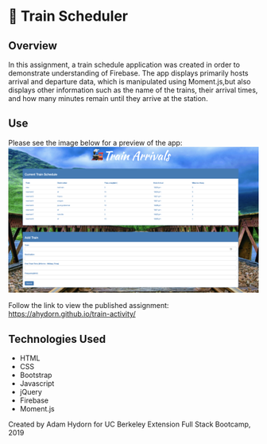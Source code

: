# 🚂 Train Scheduler

## Overview
In this assignment, a train schedule application was created in order to demonstrate understanding of Firebase. The app displays primarily hosts arrival and departure data, which is manipulated using Moment.js,but also displays other information such as the name of the trains, their arrival times, and how many minutes remain until they arrive at the station.

## Use
Please see the image below for a preview of the app:
<img src="./assets/images/screenshot.png" alt="drawing" width="800"/>

Follow the link to view the published assignment: https://ahydorn.github.io/train-activity/

## Technologies Used
* HTML
* CSS
* Bootstrap
* Javascript
* jQuery
* Firebase
* Moment.js

Created by Adam Hydorn for UC Berkeley Extension Full Stack Bootcamp, 2019
